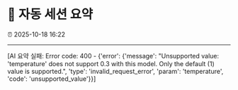 # 📘 자동 세션 요약

⏰ 2025-10-18 16:22

---

[AI 요약 실패: Error code: 400 - {'error': {'message': "Unsupported value: 'temperature' does not support 0.3 with this model. Only the default (1) value is supported.", 'type': 'invalid_request_error', 'param': 'temperature', 'code': 'unsupported_value'}}]